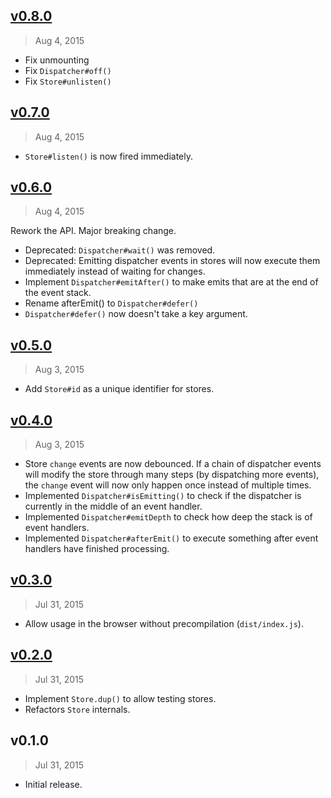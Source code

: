 ## [v0.8.0]
> Aug  4, 2015

* Fix unmounting
* Fix `Dispatcher#off()`
* Fix `Store#unlisten()`

[v0.8.0]: https://github.com/rstacruz/uflux/compare/v0.7.0...v0.8.0

## [v0.7.0]
> Aug  4, 2015

* `Store#listen()` is now fired immediately.

[v0.7.0]: https://github.com/rstacruz/uflux/compare/v0.6.0...v0.7.0

## [v0.6.0]
> Aug  4, 2015

Rework the API. Major breaking change.

* Deprecated: `Dispatcher#wait()` was removed.
* Deprecated: Emitting dispatcher events in stores will now execute them immediately instead of waiting for changes.
* Implement `Dispatcher#emitAfter()` to make emits that are at the end of the event stack.
* Rename afterEmit() to `Dispatcher#defer()`
* `Dispatcher#defer()` now doesn't take a key argument.

[v0.6.0]: https://github.com/rstacruz/uflux/compare/v0.5.0...v0.6.0

## [v0.5.0]
> Aug  3, 2015

* Add `Store#id` as a unique identifier for stores.

[v0.5.0]: https://github.com/rstacruz/uflux/compare/v0.4.0...v0.5.0

## [v0.4.0]
> Aug  3, 2015

* Store `change` events are now debounced. If a chain of dispatcher events will modify the store through many steps (by dispatching more events), the `change` event will now only happen once instead of multiple times.
* Implemented `Dispatcher#isEmitting()` to check if the dispatcher is currently in the middle of an event handler.
* Implemented `Dispatcher#emitDepth` to check how deep the stack is of event handlers.
* Implemented `Dispatcher#afterEmit()` to execute something after event handlers have finished processing.

[v0.4.0]: https://github.com/rstacruz/uflux/compare/v0.3.0...v0.4.0

## [v0.3.0]
> Jul 31, 2015

* Allow usage in the browser without precompilation (`dist/index.js`).

[v0.3.0]: https://github.com/rstacruz/uflux/compare/v0.2.0...v0.3.0

## [v0.2.0]
> Jul 31, 2015

* Implement `Store.dup()` to allow testing stores.
* Refactors `Store` internals.

[v0.2.0]: https://github.com/rstacruz/uflux/compare/v0.1.0...v0.2.0

## v0.1.0
> Jul 31, 2015

* Initial release.
